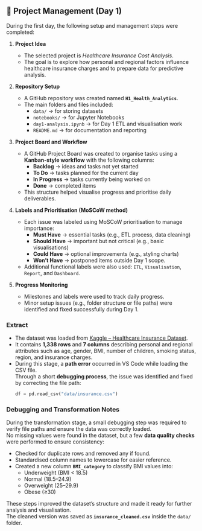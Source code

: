 ## 🧩 Project Management (Day 1)

During the first day, the following setup and management steps were completed:

1. **Project Idea**

   - The selected project is _Healthcare Insurance Cost Analysis_.
   - The goal is to explore how personal and regional factors influence healthcare insurance charges and to prepare data for predictive analysis.

2. **Repository Setup**

   - A GitHub repository was created named **`H1_Health_Analytics`**.
   - The main folders and files included:
     - `data/` → for storing datasets
     - `notebooks/` → for Jupyter Notebooks
     - `day1-analysis.ipynb` → for Day 1 ETL and visualisation work
     - `README.md` → for documentation and reporting

3. **Project Board and Workflow**

   - A GitHub Project Board was created to organise tasks using a **Kanban-style workflow** with the following columns:
     - **Backlog** → ideas and tasks not yet started
     - **To Do** → tasks planned for the current day
     - **In Progress** → tasks currently being worked on
     - **Done** → completed items
   - This structure helped visualise progress and prioritise daily deliverables.

4. **Labels and Prioritisation (MoSCoW method)**

   - Each issue was labeled using MoSCoW prioritisation to manage importance:
     - **Must Have** → essential tasks (e.g., ETL process, data cleaning)
     - **Should Have** → important but not critical (e.g., basic visualisations)
     - **Could Have** → optional improvements (e.g., styling charts)
     - **Won’t Have** → postponed items outside Day 1 scope.
   - Additional functional labels were also used: `ETL`, `Visualisation`, `Report`, and `Dashboard`.

5. **Progress Monitoring**
   - Milestones and labels were used to track daily progress.
   - Minor setup issues (e.g., folder structure or file paths) were identified and fixed successfully during Day 1.

### **Extract**

- The dataset was loaded from [Kaggle – Healthcare Insurance Dataset](https://www.kaggle.com/datasets/willianoliveiragibin/healthcare-insurance).
- It contains **1,338 rows** and **7 columns** describing personal and regional attributes such as age, gender, BMI, number of children, smoking status, region, and insurance charges.
- During this stage, a **path error** occurred in VS Code while loading the CSV file.  
  Through a short **debugging process**, the issue was identified and fixed by correcting the file path:
  ```python
  df = pd.read_csv("data/insurance.csv")
  ```

### **Debugging and Transformation Notes**

During the transformation stage, a small debugging step was required to verify file paths and ensure the data was correctly loaded.  
No missing values were found in the dataset, but a few **data quality checks** were performed to ensure consistency:

- Checked for duplicate rows and removed any if found.
- Standardised column names to lowercase for easier reference.
- Created a new column **`BMI_category`** to classify BMI values into:
  - Underweight (BMI < 18.5)
  - Normal (18.5–24.9)
  - Overweight (25–29.9)
  - Obese (≥30)

These steps improved the dataset’s structure and made it ready for further analysis and visualisation.  
The cleaned version was saved as **`insurance_cleaned.csv`** inside the `data/` folder.
